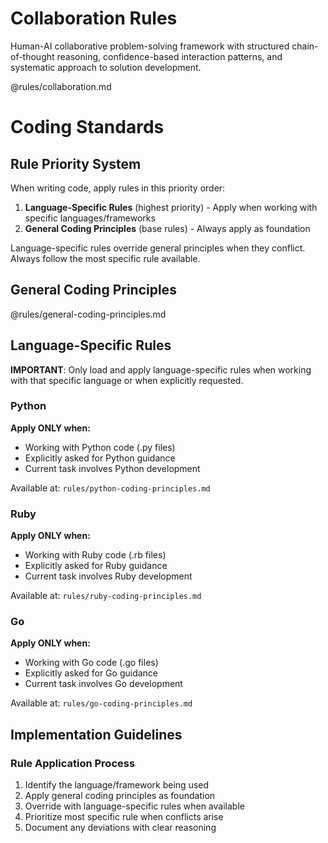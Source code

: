 # Collaboration Rules

Human-AI collaborative problem-solving framework with structured chain-of-thought reasoning, confidence-based interaction patterns, and systematic approach to solution development.

@rules/collaboration.md

# Coding Standards

## Rule Priority System

When writing code, apply rules in this priority order:

1. **Language-Specific Rules** (highest priority) - Apply when working with specific languages/frameworks
2. **General Coding Principles** (base rules) - Always apply as foundation

Language-specific rules override general principles when they conflict. Always follow the most specific rule available.

## General Coding Principles

@rules/general-coding-principles.md

## Language-Specific Rules

**IMPORTANT**: Only load and apply language-specific rules when working with that specific language or when explicitly requested.

### Python
**Apply ONLY when:**
- Working with Python code (.py files)
- Explicitly asked for Python guidance
- Current task involves Python development

Available at: `rules/python-coding-principles.md`

### Ruby
**Apply ONLY when:**
- Working with Ruby code (.rb files)
- Explicitly asked for Ruby guidance
- Current task involves Ruby development

Available at: `rules/ruby-coding-principles.md`

### Go
**Apply ONLY when:**
- Working with Go code (.go files)
- Explicitly asked for Go guidance
- Current task involves Go development

Available at: `rules/go-coding-principles.md`

## Implementation Guidelines

### Rule Application Process
1. Identify the language/framework being used
2. Apply general coding principles as foundation
3. Override with language-specific rules when available
4. Prioritize most specific rule when conflicts arise
5. Document any deviations with clear reasoning
